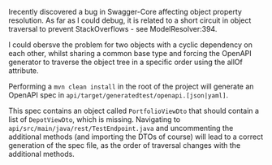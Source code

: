 Irecently discovered a bug in Swagger-Core affecting object property resolution. As far as I could debug, it is related to a short circuit in object traversal to prevent StackOverflows - see ModelResolver:394.

I could obersve the problem for two objects with a cyclic dependency on each other, whilst sharing a common base type and forcing the OpenAPI generator to traverse the object tree in a specific order using the allOf attribute.

Performing a `mvn clean install` in the root of the project will generate an OpenAPI spec in `api/target/generatedtest/openapi.[json|yaml]`.

This spec contains an object called `PortfolioViewDto` that should contain a list of `DepotViewDto`, which is missing. Navigating to `api/src/main/java/rest/TestEndpoint.java` and uncommenting the additional methods (and importing the DTOs of course) will lead to a correct generation of the spec file, as the order of traversal changes with the additional methods.
